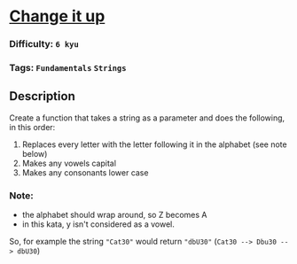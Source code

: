 # [Change it up](https://www.codewars.com/kata/58039f8efca342e4f0000023)

### Difficulty: `6 kyu`

### Tags: `Fundamentals` `Strings`

## Description

Create a function that takes a string as a parameter and does the following, in this order:

1. Replaces every letter with the letter following it in the alphabet (see note below)
2. Makes any vowels capital
3. Makes any consonants lower case

### Note:
- the alphabet should wrap around, so Z becomes A
- in this kata, y isn't considered as a vowel.

So, for example the string `"Cat30"` would return `"dbU30"` (`Cat30 --> Dbu30 --> dbU30`)